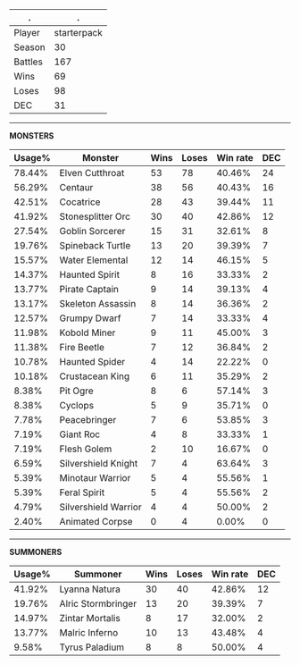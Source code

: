 .|.
|-|-
Player|starterpack
Season|30
Battles|167
Wins|69
Loses|98
DEC|31

---
**MONSTERS**

Usage%|Monster|Wins|Loses|Win rate|DEC|
-|-|-|-|-|-|
78.44%|Elven Cutthroat|53|78|40.46%|24|
56.29%|Centaur|38|56|40.43%|16|
42.51%|Cocatrice|28|43|39.44%|11|
41.92%|Stonesplitter Orc|30|40|42.86%|12|
27.54%|Goblin Sorcerer|15|31|32.61%|8|
19.76%|Spineback Turtle|13|20|39.39%|7|
15.57%|Water Elemental|12|14|46.15%|5|
14.37%|Haunted Spirit|8|16|33.33%|2|
13.77%|Pirate Captain|9|14|39.13%|4|
13.17%|Skeleton Assassin|8|14|36.36%|2|
12.57%|Grumpy Dwarf|7|14|33.33%|4|
11.98%|Kobold Miner|9|11|45.00%|3|
11.38%|Fire Beetle|7|12|36.84%|2|
10.78%|Haunted Spider|4|14|22.22%|0|
10.18%|Crustacean King|6|11|35.29%|2|
8.38%|Pit Ogre|8|6|57.14%|3|
8.38%|Cyclops|5|9|35.71%|0|
7.78%|Peacebringer|7|6|53.85%|3|
7.19%|Giant Roc|4|8|33.33%|1|
7.19%|Flesh Golem|2|10|16.67%|0|
6.59%|Silvershield Knight|7|4|63.64%|3|
5.39%|Minotaur Warrior|5|4|55.56%|1|
5.39%|Feral Spirit|5|4|55.56%|2|
4.79%|Silvershield Warrior|4|4|50.00%|2|
2.40%|Animated Corpse|0|4|0.00%|0|

---
**SUMMONERS**

Usage%|Summoner|Wins|Loses|Win rate|DEC|
-|-|-|-|-|-|
41.92%|Lyanna Natura|30|40|42.86%|12|
19.76%|Alric Stormbringer|13|20|39.39%|7|
14.97%|Zintar Mortalis|8|17|32.00%|2|
13.77%|Malric Inferno|10|13|43.48%|4|
9.58%|Tyrus Paladium|8|8|50.00%|4|
